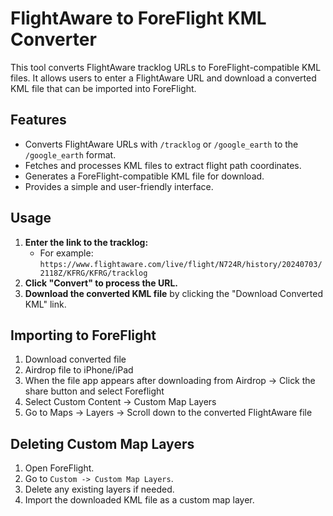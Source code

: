# FlightAware to ForeFlight KML Converter

This tool converts FlightAware tracklog URLs to ForeFlight-compatible KML files. It allows users to enter a FlightAware URL and download a converted KML file that can be imported into ForeFlight.

## Features

- Converts FlightAware URLs with `/tracklog` or `/google_earth` to the `/google_earth` format.
- Fetches and processes KML files to extract flight path coordinates.
- Generates a ForeFlight-compatible KML file for download.
- Provides a simple and user-friendly interface.

## Usage

1. **Enter the link to the tracklog:**
   - For example: `https://www.flightaware.com/live/flight/N724R/history/20240703/2118Z/KFRG/KFRG/tracklog`
2. **Click "Convert" to process the URL.**
3. **Download the converted KML file** by clicking the "Download Converted KML" link.

## Importing to ForeFlight
1. Download converted file
2. Airdrop file to iPhone/iPad
3. When the file app appears after downloading from Airdrop -> Click the share button and select Foreflight
4. Select Custom Content -> Custom Map Layers
5. Go to Maps -> Layers -> Scroll down to the converted FlightAware file

## Deleting Custom Map Layers
1. Open ForeFlight.
2. Go to `Custom -> Custom Map Layers`.
3. Delete any existing layers if needed.
4. Import the downloaded KML file as a custom map layer.
